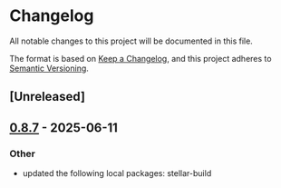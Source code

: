 # Changelog

All notable changes to this project will be documented in this file.

The format is based on [Keep a Changelog](https://keepachangelog.com/en/1.0.0/),
and this project adheres to [Semantic Versioning](https://semver.org/spec/v2.0.0.html).

## [Unreleased]

## [0.8.7](https://github.com/theahaco/scaffold-stellar/compare/stellar-scaffold-macro-v0.8.6...stellar-scaffold-macro-v0.8.7) - 2025-06-11

### Other

- updated the following local packages: stellar-build
